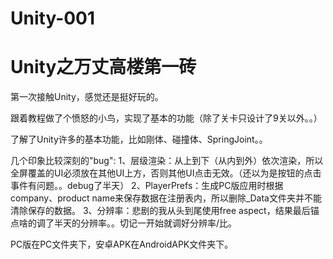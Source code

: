 # Unity-001

# Unity之万丈高楼第一砖

第一次接触Unity，感觉还是挺好玩的。

跟着教程做了个愤怒的小鸟，实现了基本的功能（除了关卡只设计了9关以外。。）

了解了Unity许多的基本功能，比如刚体、碰撞体、SpringJoint。。

几个印象比较深刻的"bug":
1、层级渲染：从上到下（从内到外）依次渲染，所以全屏覆盖的UI必须放在其他UI上方，否则其他UI点击无效。（还以为是按钮的点击事件有问题。。debug了半天）
2、PlayerPrefs：生成PC版应用时根据company、product name来保存数据在注册表内，所以删除_Data文件夹并不能清除保存的数据。
3、分辨率：悲剧的我从头到尾使用free aspect，结果最后锚点啥的调了半天的分辨率。。切记一开始就调好分辨率/比。

PC版在PC文件夹下，安卓APK在AndroidAPK文件夹下。
